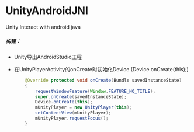 # UnityAndroidJNI
Unity Interact with android java 

##### 构建：

- Unity导出AndroidStudio工程

- 在UnityPlayerActivity的onCreate时初始化Device (Device.onCreate(this);)

  ~~~java
      @Override protected void onCreate(Bundle savedInstanceState)
      {
          requestWindowFeature(Window.FEATURE_NO_TITLE);
          super.onCreate(savedInstanceState);
          Device.onCreate(this);
          mUnityPlayer = new UnityPlayer(this);
          setContentView(mUnityPlayer);
          mUnityPlayer.requestFocus();
      }
  ~~~

  

